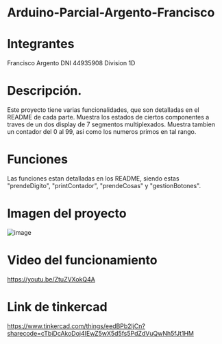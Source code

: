 # Arduino-Parcial-Argento-Francisco
# Integrantes
Francisco Argento
DNI 44935908
Division 1D
# Descripción.
Este proyecto tiene varias funcionalidades, que son detalladas en el README de cada parte.
Muestra los estados de ciertos componentes a traves de un dos display de 7 segmentos multiplexados.
Muestra tambien un contador del 0 al 99, asi como los numeros primos en tal rango.
# Funciones
Las funciones estan detalladas en los README, siendo estas "prendeDigito", "printContador", "prendeCosas" y "gestionBotones".
# Imagen del proyecto
![image](https://github.com/gentoffr/Arduino-Parcial-Argento-Francisco/assets/129513207/5653098e-362a-4079-bf00-2d8d97079c63)
# Video del funcionamiento
https://youtu.be/ZtuZVXokQ4A
# Link de tinkercad
https://www.tinkercad.com/things/eedBPb2ljCn?sharecode=cTbiDcAkoDoj4IEwZ5wX5d5fs5PdZdVuQwNh5fJt1HM
